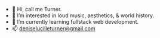 - 👋 Hi, call me Turner.
- 👀 I’m interested in loud music, aesthetics, & world history.
- 🌱 I’m currently learning fullstack web development.
- 📫 deniselucilleturner@gmail.com

<!---
dturner93/dturner93 is a ✨ special ✨ repository because its `README.md` (this file) appears on your GitHub profile.
You can click the Preview link to take a look at your changes.
--->
